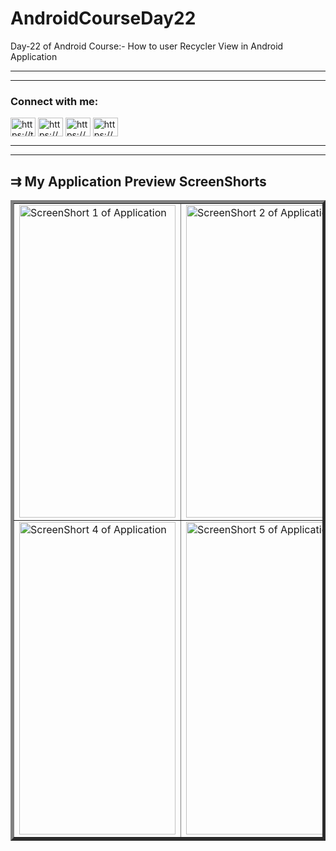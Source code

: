 # AndroidCourseDay22
Day-22 of Android Course:- How to user Recycler View in Android Application
<hr><hr>
<h3 align="left">Connect with me:</h3>
<p align="left">
<a href="https://twitter.com/https://twitter.com/home" target="blank"><img align="center" src="https://raw.githubusercontent.com/rahuldkjain/github-profile-readme-generator/master/src/images/icons/Social/twitter.svg" alt="https://twitter.com/home" height="30" width="40" /></a>
<a href="https://linkedin.com/in/https://www.linkedin.com/feed/" target="blank"><img align="center" src="https://raw.githubusercontent.com/rahuldkjain/github-profile-readme-generator/master/src/images/icons/Social/linked-in-alt.svg" alt="https://www.linkedin.com/feed/" height="30" width="40" /></a>
<a href="https://instagram.com/https://www.instagram.com/ritikcoder/" target="blank"><img align="center" src="https://raw.githubusercontent.com/rahuldkjain/github-profile-readme-generator/master/src/images/icons/Social/instagram.svg" alt="https://www.instagram.com/ritikcoder/" height="30" width="40" /></a>
<a href="https://www.youtube.com/c/https://youtube.com/@ritikcoder" target="blank"><img align="center" src="https://raw.githubusercontent.com/rahuldkjain/github-profile-readme-generator/master/src/images/icons/Social/youtube.svg" alt="https://youtube.com/@ritikcoder" height="30" width="40" /></a>
</p>
<hr><hr>
<h2>&#8649 My Application Preview ScreenShorts</h2>
<table border="5px" style="border-collapse: collapse;">
  <tr>
    <td>
      <img align="center" src="https://github.com/CodeWithRitikCoder/AndroidCourseDay22/blob/master/app/src/main/res/drawable/screen_short_1.jpg" alt="ScreenShort 1 of Application" height="500" width="250" />
    </td>
    <td>
      <img align="center" src="https://github.com/CodeWithRitikCoder/AndroidCourseDay22/blob/master/app/src/main/res/drawable/screen_short_2.jpg" alt="ScreenShort 2 of Application" height="500" width="250" />
    </td>
    <td>
      <img align="center" src="https://github.com/CodeWithRitikCoder/AndroidCourseDay22/blob/master/app/src/main/res/drawable/screen_short_3.jpg" alt="ScreenShort 3 of Application" height="500" width="250" />
    </td>
  </tr>
  <tr>
    <td>
      <img align="center" src="https://github.com/CodeWithRitikCoder/AndroidCourseDay22/blob/master/app/src/main/res/drawable/screen_short_4.jpg" alt="ScreenShort 4 of Application" height="500" width="250" />
    </td>
    <td>
      <img align="center" src="https://github.com/CodeWithRitikCoder/AndroidCourseDay22/blob/master/app/src/main/res/drawable/screen_short_5.jpg" alt="ScreenShort 5 of Application" height="500" width="250" />
    </td>
    <td>
      <img align="center" src="https://github.com/CodeWithRitikCoder/AndroidCourseDay22/blob/master/app/src/main/res/drawable/screen_short_6.jpg" alt="ScreenShort 6 of Application" height="500" width="250" />
    </td>
  </tr>
</table>
